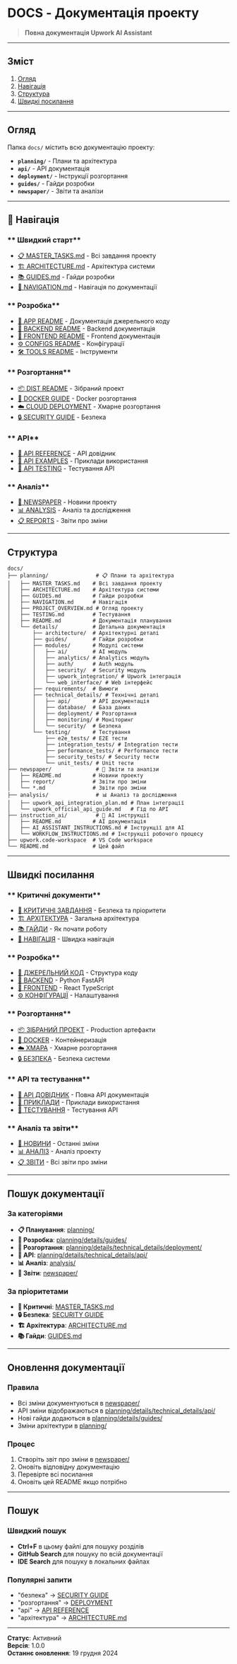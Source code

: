 # DOCS - Документація проекту

> **Повна документація Upwork AI Assistant**

---

## Зміст

1. [Огляд](#огляд)
2. [Навігація](#навігація)
3. [Структура](#структура)
4. [Швидкі посилання](#швидкі-посилання)

---

## Огляд

Папка `docs/` містить всю документацію проекту:

- **`planning/`** - Плани та архітектура
- **`api/`** - API документація
- **`deployment/`** - Інструкції розгортання
- **`guides/`** - Гайди розробки
- **`newspaper/`** - Звіти та аналізи

---

## 🧭 Навігація

### ** Швидкий старт**
- [📋 MASTER_TASKS.md](planning/MASTER_TASKS.md) - Всі завдання проекту
- [🏗️ ARCHITECTURE.md](planning/ARCHITECTURE.md) - Архітектура системи
- [📚 GUIDES.md](planning/GUIDES.md) - Гайди розробки
- [🧭 NAVIGATION.md](planning/NAVIGATION.md) - Навігація по документації

### ** Розробка**
- [📖 APP README](../app/README.md) - Документація джерельного коду
- [🔧 BACKEND README](../app/backend/README.md) - Backend документація
- [🎨 FRONTEND README](../app/frontend/README.md) - Frontend документація
- [⚙️ CONFIGS README](../configs/README.md) - Конфігурації
- [🛠️ TOOLS README](../tools/README.md) - Інструменти

### ** Розгортання**
- [📦 DIST README](../dist/README.md) - Зібраний проект
- [🐳 DOCKER GUIDE](planning/details/technical_details/deployment/) - Docker розгортання
- [☁️ CLOUD DEPLOYMENT](planning/details/technical_details/deployment/) - Хмарне розгортання
- [🔒 SECURITY GUIDE](planning/details/technical_details/security/) - Безпека

### ** API**
- [🔌 API REFERENCE](planning/details/technical_details/api/) - API довідник
- [📝 API EXAMPLES](planning/details/technical_details/api/) - Приклади використання
- [🧪 API TESTING](planning/details/testing/) - Тестування API

### ** Аналіз**
- [📰 NEWSPAPER](newspaper/README.md) - Новини проекту
- [📊 ANALYSIS](analysis/README.md) - Аналіз та дослідження
- [📋 REPORTS](newspaper/) - Звіти про зміни

---

## Структура

```
docs/
├── planning/               # 📋 Плани та архітектура
│   ├── MASTER_TASKS.md    # Всі завдання проекту
│   ├── ARCHITECTURE.md    # Архітектура системи
│   ├── GUIDES.md          # Гайди розробки
│   ├── NAVIGATION.md      # Навігація
│   ├── PROJECT_OVERVIEW.md # Огляд проекту
│   ├── TESTING.md         # Тестування
│   ├── README.md          # Документація планування
│   └── details/           # Детальна документація
│       ├── architecture/  # Архітектурні деталі
│       ├── guides/        # Гайди розробки
│       ├── modules/       # Модулі системи
│       │   ├── ai/        # AI модуль
│       │   ├── analytics/ # Analytics модуль
│       │   ├── auth/      # Auth модуль
│       │   ├── security/  # Security модуль
│       │   ├── upwork_integration/ # Upwork інтеграція
│       │   └── web_interface/ # Web інтерфейс
│       ├── requirements/  # Вимоги
│       ├── technical_details/ # Технічні деталі
│       │   ├── api/       # API документація
│       │   ├── database/  # База даних
│       │   ├── deployment/ # Розгортання
│       │   ├── monitoring/ # Моніторинг
│       │   └── security/  # Безпека
│       └── testing/       # Тестування
│           ├── e2e_tests/ # E2E тести
│           ├── integration_tests/ # Integration тести
│           ├── performance_tests/ # Performance тести
│           ├── security_tests/ # Security тести
│           └── unit_tests/ # Unit тести
├── newspaper/              # 📰 Звіти та аналізи
│   ├── README.md          # Новини проекту
│   ├── report/            # Звіти про зміни
│   └── *.md               # Звіти про зміни
├── analysis/               # 📊 Аналіз та дослідження
│   ├── upwork_api_integration_plan.md # План інтеграції
│   └── upwork_official_api_guide.md   # Гід по API
├── instruction_ai/         # 🤖 AI інструкції
│   ├── README.md          # AI документація
│   ├── AI_ASSISTANT_INSTRUCTIONS.md # Інструкції для AI
│   └── WORKFLOW_INSTRUCTIONS.md # Інструкції робочого процесу
├── upwork.code-workspace  # VS Code workspace
└── README.md              # Цей файл
```

---

## Швидкі посилання

### ** Критичні документи**
- [🚨 КРИТИЧНІ ЗАВДАННЯ](planning/MASTER_TASKS.md#критичні-завдання) - Безпека та пріоритети
- [🏗️ АРХІТЕКТУРА](planning/ARCHITECTURE.md) - Загальна архітектура
- [📚 ГАЙДИ](planning/GUIDES.md) - Як почати роботу
- [🧭 НАВІГАЦІЯ](planning/NAVIGATION.md) - Швидка навігація

### ** Розробка**
- [📖 ДЖЕРЕЛЬНИЙ КОД](../app/README.md) - Структура коду
- [🔧 BACKEND](../app/backend/README.md) - Python FastAPI
- [🎨 FRONTEND](../app/frontend/README.md) - React TypeScript
- [⚙️ КОНФІГУРАЦІЇ](../configs/README.md) - Налаштування


### ** Розгортання**
- [📦 ЗІБРАНИЙ ПРОЕКТ](../dist/README.md) - Production артефакти
- [🐳 DOCKER](planning/details/technical_details/deployment/) - Контейнеризація
- [☁️ ХМАРА](planning/details/technical_details/deployment/) - Хмарне розгортання
- [🔒 БЕЗПЕКА](planning/details/technical_details/security/) - Безпека системи

### ** API та тестування**
- [🔌 API ДОВІДНИК](planning/details/technical_details/api/) - Повна API документація
- [📝 ПРИКЛАДИ](planning/details/technical_details/api/) - Приклади використання
- [🧪 ТЕСТУВАННЯ](planning/details/testing/) - Тестування API

### ** Аналіз та звіти**
- [📰 НОВИНИ](newspaper/README.md) - Останні зміни
- [📊 АНАЛІЗ](analysis/) - Аналіз проекту
- [📋 ЗВІТИ](newspaper/) - Всі звіти про зміни

---

## Пошук документації

### **За категоріями**
- **📋 Планування**: [planning/](planning/)
- **🔧 Розробка**: [planning/details/guides/](planning/details/guides/)
- **🚀 Розгортання**: [planning/details/technical_details/deployment/](planning/details/technical_details/deployment/)
- **🔌 API**: [planning/details/technical_details/api/](planning/details/technical_details/api/)
- **📊 Аналіз**: [analysis/](analysis/)
- **📰 Звіти**: [newspaper/](newspaper/)

### **За пріоритетами**
- **🚨 Критичні**: [MASTER_TASKS.md](planning/MASTER_TASKS.md#критичні-завдання)
- **🔒 Безпека**: [SECURITY GUIDE](planning/details/technical_details/security/)
- **🏗️ Архітектура**: [ARCHITECTURE.md](planning/ARCHITECTURE.md)
- **📚 Гайди**: [GUIDES.md](planning/GUIDES.md)

---

## Оновлення документації

### **Правила**
- Всі зміни документуються в [newspaper/](newspaper/)
- API зміни відображаються в [planning/details/technical_details/api/](planning/details/technical_details/api/)
- Нові гайди додаються в [planning/details/guides/](planning/details/guides/)
- Зміни архітектури в [planning/](planning/)

### **Процес**
1. Створіть звіт про зміни в [newspaper/](newspaper/)
2. Оновіть відповідну документацію
3. Перевірте всі посилання
4. Оновіть цей README якщо потрібно

---

## Пошук

### **Швидкий пошук**
- **Ctrl+F** в цьому файлі для пошуку розділів
- **GitHub Search** для пошуку по всій документації
- **IDE Search** для пошуку в локальних файлах

### **Популярні запити**
- "безпека" → [SECURITY GUIDE](planning/details/technical_details/security/)
- "розгортання" → [DEPLOYMENT](planning/details/technical_details/deployment/)
- "api" → [API REFERENCE](planning/details/technical_details/api/)
- "архітектура" → [ARCHITECTURE.md](planning/ARCHITECTURE.md)

---

**Статус**: Активний  
**Версія**: 1.0.0  
**Останнє оновлення**: 19 грудня 2024 